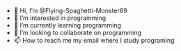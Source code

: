 - 👋 Hi, I’m @Flying-Spaghetti-Monster69
- 👀 I’m interested in programming
- 🌱 I’m currently learning programming
- 💞️ I’m looking to collaborate on programming
- 📫 How to reach me my email where I study programing

<!---
Flying-Spaghetti-Monster69/Flying-Spaghetti-Monster69 is a ✨ special ✨ repository because its `README.md` (this file) appears on your GitHub profile.
You can click the Preview link to take a look at your changes.
--->
